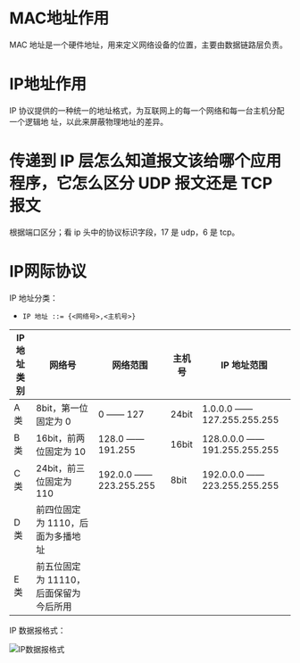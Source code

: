 # MAC地址作用
MAC 地址是一个硬件地址，用来定义网络设备的位置，主要由数据链路层负责。
# IP地址作用
IP 协议提供的一种统一的地址格式，为互联网上的每一个网络和每一台主机分配一个逻辑地
址，以此来屏蔽物理地址的差异。
# 传递到 IP 层怎么知道报文该给哪个应用程序，它怎么区分 UDP 报文还是 TCP 报文
根据端口区分；看 ip 头中的协议标识字段，17 是 udp，6 是 tcp。

# IP网际协议

IP 地址分类：

- `IP 地址 ::= {<网络号>,<主机号>}`

| IP 地址类别 | 网络号                                 | 网络范围               | 主机号 | IP 地址范围                  |
| ----------- | -------------------------------------- | ---------------------- | ------ | ---------------------------- |
| A 类        | 8bit，第一位固定为 0                   | 0 —— 127               | 24bit  | 1.0.0.0 —— 127.255.255.255   |
| B 类        | 16bit，前两位固定为 10                 | 128.0 —— 191.255       | 16bit  | 128.0.0.0 —— 191.255.255.255 |
| C 类        | 24bit，前三位固定为 110                | 192.0.0 —— 223.255.255 | 8bit   | 192.0.0.0 —— 223.255.255.255 |
| D 类        | 前四位固定为 1110，后面为多播地址      |                        |        |                              |
| E 类        | 前五位固定为 11110，后面保留为今后所用 |                        |        |                              |

IP 数据报格式：

![IP数据报格式](D:\notes\面试准备\计算机网络\网络层.assets\IP数据报格式.png)